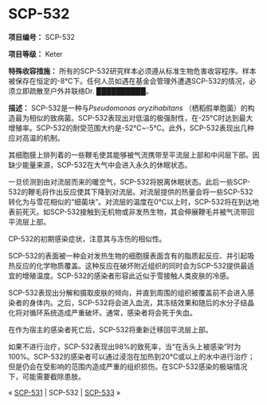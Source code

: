 # SCP-532
                        


**项目编号：** SCP-532

**项目等级：** Keter

**特殊收容措施：** 所有的SCP-532研究样本必须遵从标准生物危害收容程序。样本被保存在恒定的-8°C下。任何人员如遇在基金会管理外遭遇SCP-532的情况，必须立即疏散至户外并联络Dr. ██████████。

**描述：** SCP-532是一种与*Pseudomonas oryzihabitans* （栖稻假单胞菌）的构造最为相似的致病菌。SCP-532表现出对低温的极强耐性，在-25°C时达到最大增殖率。SCP-532的耐受范围大约是-52°C~-5°C。此外，SCP-532表现出几种应对高温的机制。

其细胞膜上排列着的一些鞭毛使其能够被气流携带至平流层上部和中间层下部。因缺少能量来源，SCP-532在大气中会进入永久的休眠状态。

一旦侦测到由对流层而来的暖空气，SCP-532将脱离休眠状态。此后一些SCP-532的鞭毛将作出反应使其下降到对流层。对流层提供的热量会将一些SCP-532转化为与雪花相似的“细菌块”。对流层的温度在0°C以上时，SCP-532将在到达地表前死灭。如SCP-532接触到无机物或非发热生物，其会伸展鞭毛并被气流带回平流层上部。



CP-532的初期感染症状，注意其与冻伤的相似性。



SCP-532的表面被一种会对发热生物的细胞膜表面含有的脂质起反应、并引起吸热反应的化学物质覆盖。这种反应在破坏附近组织的同时会为SCP-532提供最适宜的增殖温度。SCP-532的感染者形容此近似于雪接触人类皮肤的冷感。

SCP-532表现出分解和摄取皮肤的倾向，并直到周围的组织被覆盖前不会进入感染者的身体内。之后，SCP-532将会进入血流，其冻结效果和随后的水分子结晶化将对循环系统造成严重破坏。通常，感染者将会死于失血。

在作为宿主的感染者死亡后，SCP-532将重新迁移回平流层上部。

如果不进行治疗，SCP-532表现出98%的致死率，当“在舌头上被感染”时为100%。SCP-532的感染者可以通过浸泡在加热到20°C或以上的水中进行治疗；但是仍会在受影响的范围内造成严重的组织损伤。在SCP-532感染的极端情况下，可能需要截除患肢。



« [SCP-531](/scp-531) | SCP-532 | [SCP-533](/scp-533) »





                    